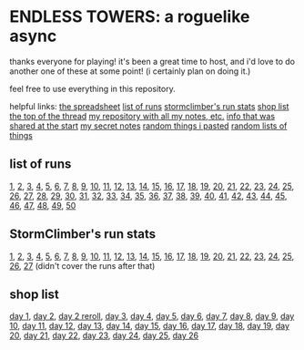 # ENDLESS TOWERS: a roguelike async

thanks everyone for playing! it's been a great time to host, and i'd love to do another one of these at some point! (i certainly plan on doing it.)

feel free to use everything in this repository.

helpful links:
[the spreadsheet](https://docs.google.com/spreadsheets/d/17ErK1_7jSyZfVHcUXpSlg3pg8zWR9gtCYnmqG46TZoA)
[list of runs](https://discord.com/channels/731205301247803413/1264701243603947550/1279281551208742923)
[stormclimber's run stats](https://discord.com/channels/731205301247803413/1264701243603947550/1279281600579764348)
[shop list](https://discord.com/channels/731205301247803413/1264701243603947550/1279281643290624073)
[the top of the thread](https://discord.com/channels/731205301247803413/1264701243603947550/1264701243603947550)
[my repository with all my notes, etc.](https://github.com/empathy-mp3/ENDLESS-TOWERS)
[info that was shared at the start](DOCS.md)
[my secret notes](SECRETDOCS.md)
[random things i pasted](PASTE.md)
[random lists of things](LISTS.md)

## list of runs

[1](https://discord.com/channels/731205301247803413/1264701243603947550/1269752893712633927), [2](https://discord.com/channels/731205301247803413/1264701243603947550/1269756968420118568), [3](https://discord.com/channels/731205301247803413/1264701243603947550/1269762778898497677), [4](https://discord.com/channels/731205301247803413/1264701243603947550/1269765859887550534), [5](https://discord.com/channels/731205301247803413/1264701243603947550/1269768399597076622), [6](https://discord.com/channels/731205301247803413/1264701243603947550/1269778579932319857), [7](https://discord.com/channels/731205301247803413/1264701243603947550/1269797579164618863), [8](https://discord.com/channels/731205301247803413/1264701243603947550/1269802918937100482), [9](https://discord.com/channels/731205301247803413/1264701243603947550/1269814220313067580), [10](https://discord.com/channels/731205301247803413/1264701243603947550/1269821816357126175), [11](https://discord.com/channels/731205301247803413/1264701243603947550/1269861606209097820), [12](https://discord.com/channels/731205301247803413/1264701243603947550/1269904266672345144), [13](https://discord.com/channels/731205301247803413/1264701243603947550/1269916014351482993), [14](https://discord.com/channels/731205301247803413/1264701243603947550/1269946540718428212), [15](https://discord.com/channels/731205301247803413/1264701243603947550/1269953606585417790), [16](https://discord.com/channels/731205301247803413/1264701243603947550/1270107114987327570), [17](https://discord.com/channels/731205301247803413/1264701243603947550/1270131616978698250), [18](https://discord.com/channels/731205301247803413/1264701243603947550/1270152154468057110), [19](https://discord.com/channels/731205301247803413/1264701243603947550/1270163742931423232), [20](https://discord.com/channels/731205301247803413/1264701243603947550/1270190419761958984), [21](https://discord.com/channels/731205301247803413/1264701243603947550/1270249548446564392), [22](https://discord.com/channels/731205301247803413/1264701243603947550/1270367449094553632), [23](https://discord.com/channels/731205301247803413/1264701243603947550/1270506762864295978), [24](https://discord.com/channels/731205301247803413/1264701243603947550/1270541296469282868), [25](https://discord.com/channels/731205301247803413/1264701243603947550/1270712683829792779), [26](https://discord.com/channels/731205301247803413/1264701243603947550/1270722992405614644), [27](https://discord.com/channels/731205301247803413/1264701243603947550/1270727771651313665), [28](https://discord.com/channels/731205301247803413/1264701243603947550/1271098871262482493), [29](https://discord.com/channels/731205301247803413/1264701243603947550/1271102047835652188), [30](https://discord.com/channels/731205301247803413/1264701243603947550/1271469051717353614), [31](https://discord.com/channels/731205301247803413/1264701243603947550/1271764092293484565), [32](https://discord.com/channels/731205301247803413/1264701243603947550/1271802918793646162), [33](https://discord.com/channels/731205301247803413/1264701243603947550/1272207661215256648), [34](https://discord.com/channels/731205301247803413/1264701243603947550/1272489784740155466), [35](https://discord.com/channels/731205301247803413/1264701243603947550/1272539700367720529), [36](https://discord.com/channels/731205301247803413/1264701243603947550/1272960804269981696), [37](https://discord.com/channels/731205301247803413/1264701243603947550/1273103954024206346), [38](https://discord.com/channels/731205301247803413/1264701243603947550/1273165849041043526), [39](https://discord.com/channels/731205301247803413/1264701243603947550/1273318389149995149), [40](https://discord.com/channels/731205301247803413/1264701243603947550/1273359830660153426), [41](https://discord.com/channels/731205301247803413/1264701243603947550/1274003988303581265), [42](https://discord.com/channels/731205301247803413/1264701243603947550/1274391334232395850), [43](https://discord.com/channels/731205301247803413/1264701243603947550/1274839754357215345), [44](https://discord.com/channels/731205301247803413/1264701243603947550/1275215452208889907), [45](https://discord.com/channels/731205301247803413/1264701243603947550/1275582189832245258), [46](https://discord.com/channels/731205301247803413/1264701243603947550/1276267938676084787), [47](https://discord.com/channels/731205301247803413/1264701243603947550/1276776916644397097), [48](https://discord.com/channels/731205301247803413/1264701243603947550/1277033502533222503), [49](https://discord.com/channels/731205301247803413/1264701243603947550/1277694756138385420), [50](https://discord.com/channels/731205301247803413/1264701243603947550/1278271105517228075)

## StormClimber's run stats

[1](https://discord.com/channels/731205301247803413/1264701243603947550/1269812366279966730), [2](https://discord.com/channels/731205301247803413/1264701243603947550/1269814442992992316), [3](https://discord.com/channels/731205301247803413/1264701243603947550/1269818243850436608), [4](https://discord.com/channels/731205301247803413/1264701243603947550/1269819013442048020), [5](https://discord.com/channels/731205301247803413/1264701243603947550/1269820364226166886), [6](https://discord.com/channels/731205301247803413/1264701243603947550/1269824551659896924), [7](https://discord.com/channels/731205301247803413/1264701243603947550/1269826510110326845), [8](https://discord.com/channels/731205301247803413/1264701243603947550/1269827667717525598), [9](https://discord.com/channels/731205301247803413/1264701243603947550/1269830363417677846), [10](https://discord.com/channels/731205301247803413/1264701243603947550/1269833759101026445), [11](https://discord.com/channels/731205301247803413/1264701243603947550/1269904634932236321), [12](https://discord.com/channels/731205301247803413/1264701243603947550/1269911616103645226), [13](https://discord.com/channels/731205301247803413/1264701243603947550/1269944867937583236), [14](https://discord.com/channels/731205301247803413/1264701243603947550/1270069019340308632), [15](https://discord.com/channels/731205301247803413/1264701243603947550/1270069943815377058), [16](https://discord.com/channels/731205301247803413/1264701243603947550/1270183957249523793), [17](https://discord.com/channels/731205301247803413/1264701243603947550/1270189404480077875), [18](https://discord.com/channels/731205301247803413/1264701243603947550/1270190555854536726), [19](https://discord.com/channels/731205301247803413/1264701243603947550/1270191484238430291), [20](https://discord.com/channels/731205301247803413/1264701243603947550/1270248475472433229), [21](https://discord.com/channels/731205301247803413/1264701243603947550/1270641548652056618), [22](https://discord.com/channels/731205301247803413/1264701243603947550/1270647501627854870), [23](https://discord.com/channels/731205301247803413/1264701243603947550/1270656519913865349), [24](https://discord.com/channels/731205301247803413/1264701243603947550/1271174187943329942), [25](https://discord.com/channels/731205301247803413/1264701243603947550/1271174864136310905), [26](https://discord.com/channels/731205301247803413/1264701243603947550/1271227277681758280), [27](https://discord.com/channels/731205301247803413/1264701243603947550/1271299130982928545) (didn't cover the runs after that)

## shop list

[day 1](https://discord.com/channels/731205301247803413/1264701243603947550/1269755032388239421), [day 2](https://discord.com/channels/731205301247803413/1264701243603947550/1270101351589740734), [day 2 reroll](https://discord.com/channels/731205301247803413/1264701243603947550/1270342009395089479), [day 3](https://discord.com/channels/731205301247803413/1264701243603947550/1270499757009272873), [day 4](https://discord.com/channels/731205301247803413/1264701243603947550/1270857801173962957), [day 5](https://discord.com/channels/731205301247803413/1264701243603947550/1271251432779157586), [day 6](https://discord.com/channels/731205301247803413/1264701243603947550/1271625793721729116), [day 7](https://discord.com/channels/731205301247803413/1264701243603947550/1271962879876268147), [day 8](https://discord.com/channels/731205301247803413/1264701243603947550/1272352975012106271), [day 9](https://discord.com/channels/731205301247803413/1264701243603947550/1272720922586906654), [day 10](https://discord.com/channels/731205301247803413/1264701243603947550/1273117907685081099), [day 11](https://discord.com/channels/731205301247803413/1264701243603947550/1273512008314126410), [day 12](https://discord.com/channels/731205301247803413/1264701243603947550/1273860012271210529), [day 13](https://discord.com/channels/731205301247803413/1264701243603947550/1274236319429562498), [day 14](https://discord.com/channels/731205301247803413/1264701243603947550/1274601898699264010), [day 15](https://discord.com/channels/731205301247803413/1264701243603947550/1274963825564581888), [day 16](https://discord.com/channels/731205301247803413/1264701243603947550/1275360598594424892), [day 17](https://discord.com/channels/731205301247803413/1264701243603947550/1275766905692622878), [day 18](https://discord.com/channels/731205301247803413/1264701243603947550/1276127887304429591), [day 19](https://discord.com/channels/731205301247803413/1264701243603947550/1276567317777485887), [day 20](https://discord.com/channels/731205301247803413/1264701243603947550/1276916776789213315), [day 21](https://discord.com/channels/731205301247803413/1264701243603947550/1277278040203984906), [day 22](https://discord.com/channels/731205301247803413/1264701243603947550/1277638353180950640), [day 23](https://discord.com/channels/731205301247803413/1264701243603947550/1278064695345156158), [day 24](https://discord.com/channels/731205301247803413/1264701243603947550/1278405167565377727), [day 25](https://discord.com/channels/731205301247803413/1264701243603947550/1278762634430382213), [day 26](https://discord.com/channels/731205301247803413/1264701243603947550/1279168767112253522)